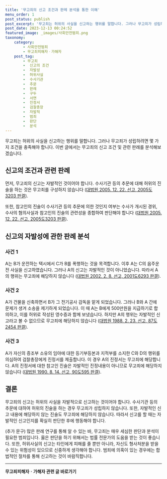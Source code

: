 ```yaml
---
title: '무고죄의 신고 조건과 판례 분석을 통한 이해'
menu_order: 1
post_status: publish
post_excerpt: '무고죄는 허위의 사실을 신고하는 행위를 말합니다. 그러나 무고죄가 성립하려면 몇 가지 조건을 충족해야 합니다. 이번 글에서는 무고죄의 신고 조건 및 관련 판례를 분석해보겠습니다.'
post_date: 2023-12-13 00:24:52
featured_image: _images/사회안전범죄.png
taxonomy:
    category:
        - 사회안전범죄
        - 무고죄피해자ㆍ가해자
    post_tag:
        - 무고죄
        -  신고의 조건
        -  자발성
        -  허위사실
        -  수사기관
        -  추문
        -  판례
        -  구두
        -  서면
        -  진정서
        -  검찰총장
        -  자발적
        -  범죄
        -  판단
        -  분석
---
```



무고죄는 허위의 사실을 신고하는 행위를 말합니다. 그러나 무고죄가 성립하려면 몇 가지 조건을 충족해야 합니다. 이번 글에서는 무고죄의 신고 조건 및 관련 판례를 분석해보겠습니다.

## 신고의 조건과 관련 판례

먼저, 무고죄의 신고는 자발적인 것이어야 합니다. 수사기관 등의 추문에 대해 허위의 진술을 하는 것은 무고죄를 구성하지 않습니다 ([대법원 2005. 12. 22. 선고, 2005도3203 판결](판례링크)).

또한, 참고인의 진술이 수사기관 등의 추문에 의한 것인지 여부는 수사가 개시된 경위, 수사의 혐의사실과 참고인의 진술의 관련성을 종합하여 판단해야 합니다 ([대법원 2005. 12. 22. 선고, 2005도3203 판결](판례링크)).

## 신고의 자발성에 관한 판례 분석

### 사건 1

A는 B가 운전하는 택시에서 C가 B를 폭행하는 것을 목격합니다. 이후 A는 C의 음주운전 사실을 신고하였습니다. 그러나 A의 신고는 자발적인 것이 아니었습니다. 따라서 A의 행위는 무고죄에 해당하지 않습니다 ([대법원 2002. 2. 8. 선고, 2001도6293 판결](판례링크)).

### 사건 2

A가 건물을 신축하면서 B가 그 전기공사 감독을 맡게 되었습니다. 그러나 B와 A 간에 문제가 생겨 소송을 제기하게 되었습니다. 이 때 A는 B에게 500만원을 지급하기로 합의하고, 이를 허위로 작성된 영수증과 함께 보냈습니다. 하지만 A의 행위는 자발적인 신고라고 볼 수 없으므로 무고죄에 해당하지 않습니다 ([대법원 1988. 2. 23. 선고, 87도2454 판결](판례링크)).

### 사건 3

A가 자신의 증조부 소유의 임야에 대한 등기부등본과 지적부를 소지한 C와 D의 행위를 의심하여 검찰총장에게 진정서를 제출합니다. 이 경우 A의 진정서는 무고죄에 해당합니다. A의 진정서에 대한 참고인 진술은 자발적인 진정내용이 아니므로 무고죄에 해당하지 않습니다 ([대법원 1990. 8. 14. 선고, 90도595 판결](판례링크)).

## 결론

무고죄의 신고는 허위의 사실을 자발적으로 신고하는 것이어야 합니다. 수사기관 등의 추문에 대하여 허위의 진술을 하는 경우 무고죄가 성립하지 않습니다. 또한, 자발적인 신고 내용에 해당하지 않는 진술도 무고죄에 해당하지 않습니다. 따라서 신고를 할 때는 자발적인 신고인지를 확실히 판단한 후에 행동해야 합니다.

(추가 문구)
많은 판례 연구를 통해 알 수 있는 바, 무고죄는 매우 세심한 판단과 분석이 필요한 범죄입니다. 옳은 판단을 하기 위해서는 법률 전문가의 도움을 받는 것이 좋습니다. 또한, 허위사실의 신고는 타인에게 피해를 줄 뿐만 아니라, 자신도 형사처분을 받을 수 있는 위험성이 있으므로 신중하게 생각해야 합니다. 범죄에 의혹이 있는 경우에는 합법적인 절차를 통해 신고하는 것이 바람직합니다.
<!-- wp:separator -->
<hr class="wp-block-separator has-alpha-channel-opacity"/>
<!-- /wp:separator -->

<!-- wp:group {"backgroundColor":"base","layout":{"type":"constrained"}} -->
<div class="wp-block-group has-base-background-color has-background"><!-- wp:paragraph {"align":"center","fontSize":"medium"} -->
<p class="has-text-align-center has-large-font-size"><strong>무고죄피해자ㆍ가해자 관련 글 바로가기</strong></p>
<!-- /wp:paragraph -->


<!-- wp:latest-posts
{"categories":[{"id":30974,"count":19,"description":"","link":"https://uknowlaw.com/category/%eb%ac%b4%ea%b3%a0%ec%a3%84%ed%94%bc%ed%95%b4%ec%9e%90%e3%86%8d%ea%b0%80%ed%95%b4%ec%9e%90/","name":"무고죄피해자ㆍ가해자","slug":"무고죄피해자ㆍ가해자","taxonomy":"category","parent":0,"meta":[],"_links":{"self":[{"href":"https://uknowlaw.com/wp-json/wp/v2/categories/30974"}],"collection":[{"href":"https://uknowlaw.com/wp-json/wp/v2/categories"}],"about":[{"href":"https://uknowlaw.com/wp-json/wp/v2/taxonomies/category"}],"wp:post_type":[{"href":"https://uknowlaw.com/wp-json/wp/v2/posts?categories=30974"}],"curies":[{"name":"wp","href":"https://api.w.org/{rel}","templated":true}]}}],"postsToShow":100,"excerptLength":28,"postLayout":"grid","columns":2,"featuredImageAlign":"left","featuredImageSizeSlug":"large","fontSize":"small"} /--></div>
<!-- /wp:group -->